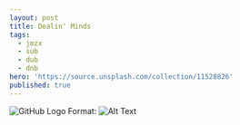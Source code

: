```yaml
---
layout: post
title: Dealin' Minds
tags:
  - jmzx
  - sub
  - dub
  - dnb
hero: 'https://source.unsplash.com/collection/11528826'
published: true
---
```


![GitHub Logo](/images/logo.png)
Format: ![Alt Text](url)
